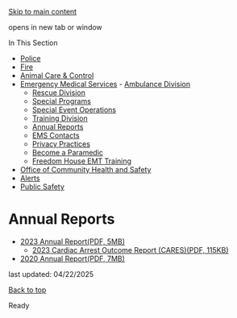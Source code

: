 [Skip to main content](https://www.pittsburghpa.gov/Safety/Emergency-Medical-Services/Annual-Reports#main-content)

opens in new tab or window

In This Section

- [Police](https://www.pittsburghpa.gov/Safety/Police)
- [Fire](https://www.pittsburghpa.gov/Safety/Fire)
- [Animal Care & Control](https://www.pittsburghpa.gov/Safety/Animal-Care-Control)
- [Emergency Medical Services](https://www.pittsburghpa.gov/Safety/Emergency-Medical-Services)  - [Ambulance Division](https://www.pittsburghpa.gov/Safety/Emergency-Medical-Services/Ambulance-Division)
  - [Rescue Division](https://www.pittsburghpa.gov/Safety/Emergency-Medical-Services/Rescue-Division)
  - [Special Programs](https://www.pittsburghpa.gov/Safety/Emergency-Medical-Services/Special-Programs)
  - [Special Event Operations](https://www.pittsburghpa.gov/Safety/Emergency-Medical-Services/Special-Event-Operations)
  - [Training Division](https://www.pittsburghpa.gov/Safety/Emergency-Medical-Services/Training-Division)
  - [Annual Reports](https://www.pittsburghpa.gov/Safety/Emergency-Medical-Services/Annual-Reports)
  - [EMS Contacts](https://www.pittsburghpa.gov/Safety/Emergency-Medical-Services/EMS-Contacts)
  - [Privacy Practices](https://www.pittsburghpa.gov/Safety/Emergency-Medical-Services/Privacy-Practices)
  - [Become a Paramedic](https://www.pittsburghpa.gov/Safety/Emergency-Medical-Services/Become-a-Paramedic)
  - [Freedom House EMT Training](https://www.pittsburghpa.gov/Safety/Emergency-Medical-Services/Freedom-House-EMT-Training)
- [Office of Community Health and Safety](https://www.pittsburghpa.gov/Safety/Office-of-Community-Health-and-Safety)
- [Alerts](https://www.pittsburghpa.gov/Safety/Alerts)
- [Public Safety](https://www.pittsburghpa.gov/Safety/Public-Safety)

# Annual Reports

- [2023 Annual Report(PDF, 5MB)](https://www.pittsburghpa.gov/files/assets/city/v/1/public-safety/documents/24716_pittsburgh_ems_2023_operations_summary_report.pdf.pdf)
  - [2023 Cardiac Arrest Outcome Report (CARES)(PDF, 115KB)](https://www.pittsburghpa.gov/files/assets/city/v/1/public-safety/documents/24848_2023_cares_report_v.2.pdf)
- [2020 Annual Report(PDF, 7MB)](https://www.pittsburghpa.gov/files/assets/city/v/1/public-safety/documents/14498_2020_ems_annual_report.pdf)

last updated: 04/22/2025

[Back to top](https://www.pittsburghpa.gov/Safety/Emergency-Medical-Services/Annual-Reports#body-top)

Ready

